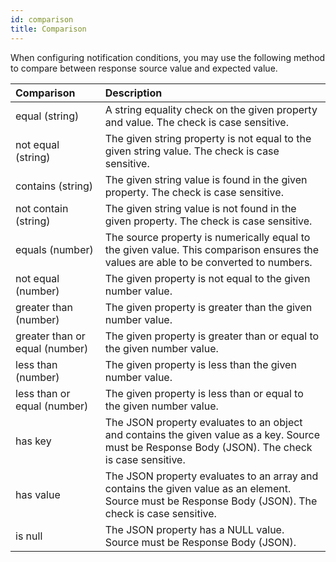 ```yaml
---
id: comparison
title: Comparison
---
```


When configuring notification conditions, you may use the following method to compare between response source value and expected value.

| Comparison | Description |
| :------- | :----- |
| equal	(string) | A string equality check on the given property and value. The check is case sensitive.|
| not equal	(string) | The given string property is not equal to the given string value. The check is case sensitive.|
| contains (string)	| The given string value is found in the given property. The check is case sensitive.|
| not contain (string) | The given string value is not found in the given property. The check is case sensitive.|
| equals (number) | The source property is numerically equal to the given value. This comparison ensures the values are able to be converted to numbers.|
| not equal	(number) | The given property is not equal to the given number value.|
| greater than (number) | The given property is greater than the given number value.|
| greater than or equal	(number) | The given property is greater than or equal to the given number value.|
| less than	(number) | The given property is less than the given number value.|
| less than or equal (number) | The given property is less than or equal to the given number value.|
| has key	| The JSON property evaluates to an object and contains the given value as a key. Source must be Response Body (JSON). The check is case sensitive.|
| has value	| The JSON property evaluates to an array and contains the given value as an element. Source must be Response Body (JSON). The check is case sensitive.|
| is null	| The JSON property has a NULL value. Source must be Response Body (JSON).|